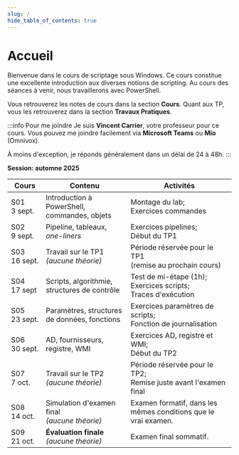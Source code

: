 ```yaml
---
slug: /
hide_table_of_contents: true
---
```


# Accueil

<Row>

<Column>

Bienvenue dans le cours de scriptage sous Windows. Ce cours constitue une excellente introduction aux diverses notions de scripting. Au cours des séances à venir, nous travaillerons avec PowerShell.

Vous retrouverez les notes de cours dans la section **Cours**. Quant aux TP, vous les retrouverez dans la section **Travaux Pratiques**.

:::info Pour me joindre
Je suis **Vincent Carrier**, votre professeur pour ce cours. Vous pouvez me joindre facilement via **Microsoft Teams** ou **Mio** (Omnivox). 

À moins d'exception, je réponds généralement dans un délai de 24 à 48h.
:::

</Column>

<Column>

**Session: automne 2025**

| Cours                            | Contenu                                          | Activités                                                            |
| -------------------------------- | ------------------------------------------------ | -------------------------------------------------------------------- |
| S01<br/>3&nbsp;sept.  | Introduction à PowerShell, commandes, objets     | Montage du lab;<br/>Exercices commandes                              |
| S02<br/>9&nbsp;sept. | Pipeline, tableaux, *one-liners*                 | Exercices pipelines;<br/>Début du TP1                                |
| S03<br/>16&nbsp;sept. | Travail sur le TP1<br/>*(aucune théorie)*        | Période réservée pour le TP1<br/>(remise au prochain cours)          |
| S04<br/>17&nbsp;sept  | Scripts, algorithmie, structures de contrôle     | Test de mi-étape (1h);<br/>Exercices scripts;<br/>Traces d'exécution |
| S05<br/>23&nbsp;sept. | Paramètres, structures de données, fonctions     | Exercices paramètres de scripts;<br/>Fonction de journalisation      |
| S06<br/>30&nbsp;sept. | AD, fournisseurs, registre, WMI                  | Exercices AD, registre et WMI;<br/>Début du TP2                      |
| S07<br/>7&nbsp;oct.   | Travail sur le TP2<br/>*(aucune théorie)*        | Période réservée pour le TP2;<br/>Remise juste avant l'examen final  |
| S08<br/>14&nbsp;oct.  | Simulation d'examen final<br/>*(aucune théorie)* | Examen formatif, dans les mêmes conditions que le vrai examen.       |
| S09<br/>21&nbsp;oct.  | **Évaluation finale**<br/>*(aucune théorie)*     | Examen final sommatif.                                               |

</Column>

</Row>
